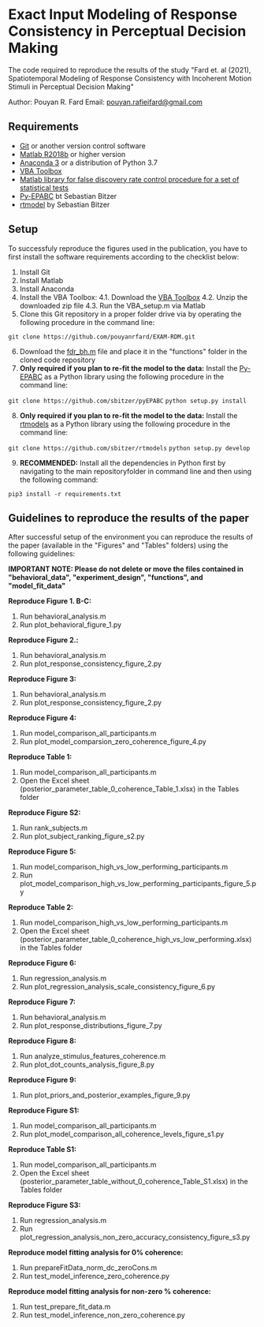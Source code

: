 # Exact Input Modeling of Response Consistency in Perceptual Decision Making
The code required to reproduce the results of the study "Fard et. al (2021), Spatiotemporal Modeling of Response Consistency with Incoherent Motion Stimuli in Perceptual Decision Making"

Author: Pouyan R. Fard
Email: pouyan.rafieifard@gmail.com
         
## Requirements
 - [Git](https://git-scm.com/) or another version control software
 - [Matlab R2018b](https://www.mathworks.com/products/new_products/release2018b.html) or higher version 
 - [Anaconda 3](https://www.anaconda.com/products/individual/download-success) or a distribution of Python 3.7 
 - [VBA Toolbox](https://mbb-team.github.io/VBA-toolbox/) 
 - [Matlab library for false discovery rate control procedure for a set of statistical tests](https://www.mathworks.com/matlabcentral/fileexchange/27418-fdr_bh)
 -  [Py-EPABC](https://github.com/sbitzer/pyEPABC) bt Sebastian Bitzer
 -  [rtmodel](https://github.com/sbitzer/rtmodels) by Sebastian Bitzer

## Setup
To successfuly reproduce the figures used in the publication, you have to first install the software requirements according to the checklist below:

 1. Install Git
 2. Install Matlab
 3. Install Anaconda
 4. Install the VBA Toolbox:
	 4.1. Download the [VBA Toolbox](https://mbb-team.github.io/VBA-toolbox/download/) 
	 4.2. Unzip the downloaded zip file
	 4.3. Run the VBA_setup.m via Matlab
5. Clone this Git repository in a proper folder drive via by operating the following procedure in the command line: 

`git clone https://github.com/pouyanrfard/EXAM-RDM.git`
	
6. Download the [fdr_bh.m](https://www.mathworks.com/matlabcentral/fileexchange/27418-fdr_bh) file and place it in the "functions" folder in the cloned code repository
7. **Only required if you plan to re-fit the model to the data:** Install the [Py-EPABC](https://github.com/sbitzer/pyEPABC) as a Python library using the following procedure in the command line:

`git clone https://github.com/sbitzer/pyEPABC`
`python setup.py install`

8. **Only required if you plan to re-fit the model to the data:** Install the [rtmodels](https://github.com/sbitzer/rtmodels)  as a Python library using the following procedure in the command line:

`git clone https://github.com/sbitzer/rtmodels`
`python setup.py develop`

9. **RECOMMENDED:** Install all the dependencies in Python first by navigating to the main repositoryfolder in command line and then using the following command: 

`pip3 install -r requirements.txt`

## Guidelines to reproduce the results of the paper
After successful setup of the environment you can reproduce the results of the paper (available in the "Figures" and "Tables" folders) using the following guidelines: 

**IMPORTANT NOTE: Please do not delete or move the files contained in "behavioral_data", "experiment_design", "functions", and "model_fit_data"**


**Reproduce Figure 1. B-C:** 
1. Run behavioral_analysis.m
2. Run plot_behavioral_figure_1.py

**Reproduce Figure 2.:**
1. Run behavioral_analysis.m
2. Run plot_response_consistency_figure_2.py

**Reproduce Figure 3:**
1. Run behavioral_analysis.m
2. Run plot_response_consistency_figure_2.py

**Reproduce Figure 4:** 
1. Run model_comparison_all_participants.m
2. Run plot_model_comparsion_zero_coherence_figure_4.py

**Reproduce Table 1:**
1. Run model_comparison_all_participants.m
2. Open the Excel sheet (posterior_parameter_table_0_coherence_Table_1.xlsx) in the Tables folder

**Reproduce Figure S2:** 
1. Run rank_subjects.m
2. Run plot_subject_ranking_figure_s2.py

**Reproduce Figure 5:** 
1. Run model_comparison_high_vs_low_performing_participants.m 
2. Run plot_model_comparison_high_vs_low_performing_participants_figure_5.py

**Reproduce Table 2:**
1. Run model_comparison_high_vs_low_performing_participants.m 
2. Open the Excel sheet (posterior_parameter_table_0_coherence_high_vs_low_performing.xlsx) in the Tables folder

**Reproduce Figure 6:**
1. Run regression_analysis.m
2. Run plot_regression_analysis_scale_consistency_figure_6.py

**Reproduce Figure 7:** 
1. Run behavioral_analysis.m
2. Run plot_response_distributions_figure_7.py

**Reproduce Figure 8:**
1. Run analyze_stimulus_features_coherence.m
2. Run plot_dot_counts_analysis_figure_8.py

**Reproduce Figure 9:**
1. Run plot_priors_and_posterior_examples_figure_9.py

**Reproduce Figure S1:** 
1. Run model_comparison_all_participants.m
2. Run plot_model_comparison_all_coherence_levels_figure_s1.py

**Reproduce Table S1:** 
1. Run model_comparison_all_participants.m
2. Open the Excel sheet (posterior_parameter_table_without_0_coherence_Table_S1.xlsx) in the Tables folder

**Reproduce Figure S3:**
1. Run regression_analysis.m
2. Run plot_regression_analysis_non_zero_accuracy_consistency_figure_s3.py


**Reproduce model fitting analysis for 0% coherence:**
1. Run prepareFitData_norm_dc_zeroCons.m
2. Run test_model_inference_zero_coherence.py

**Reproduce model fitting analysis for non-zero % coherence:**
1. Run test_prepare_fit_data.m
2. Run test_model_inference_non_zero_coherence.py


